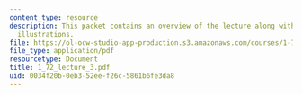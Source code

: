```yaml
---
content_type: resource
description: This packet contains an overview of the lecture along with diagrams and
  illustrations.
file: https://ol-ocw-studio-app-production.s3.amazonaws.com/courses/1-72-groundwater-hydrology-fall-2005/0034f20b0eb352eef26c5861b6fe3da8_1_72_lecture_3.pdf
file_type: application/pdf
resourcetype: Document
title: 1_72_lecture_3.pdf
uid: 0034f20b-0eb3-52ee-f26c-5861b6fe3da8
---
```

